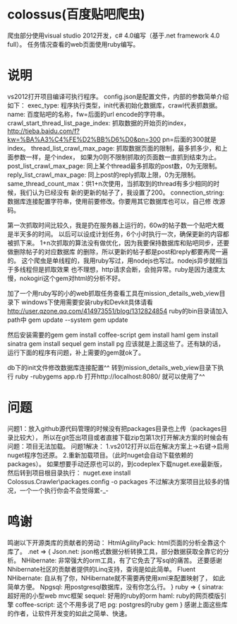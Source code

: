 colossus(百度贴吧爬虫)
========
爬虫部分使用visual studio 2012开发，c# 4.0编写（基于.net framework 4.0 full）。
任务情况查看的web页面使用ruby编写。

说明
========
vs2012打开项目编译可执行程序。
config.json是配置文件，内部的参数简单介绍如下：
exec_type: 程序执行类型，init代表初始化数据库，crawl代表抓数据。
name: 百度贴吧的名称，fw=后面的url encode的字符串。
crawl_start_thread_list_page_index: 抓取数据的开始页的index，
http://tieba.baidu.com/f?kw=%BA%A3%C4%FE%D2%BB%D6%D0&pn=300 pn=后面的300就是index。
thread_list_crawl_max_page: 抓取数据页面的限制，最多抓多少，和上面参数一样，是个index，
如果为0则不限制抓取的页面数一直抓到结束为止。
post_list_crawl_max_page: 同上某个thread最多抓取的post数，0为无限制。
reply_list_crawl_max_page: 同上post的reply抓取上限，0为无限制。
same_thread_count_max：供1+n次使用，当抓取到的thread有多少相同的时候，我们认为已经没有
新的更新的帖子了，我设置了200。
connection_string: 数据库连接配置字符串，使用前要修改。你要用其它数据库也可以，自己修
改源码。

第一次抓取时间比较久，我是扔在服务器上运行的，60w的帖子数一个贴吧大概是半天多的时间。
以后可以设成计划任务，6个小时执行一次，确保更新的内容都被抓下来。
1+n次抓取的算法没有做优化，因为我要保持数据库和贴吧同步，还要做删除帖子的对应数据库
的删除，所以更新的帖子都是post和reply都要再爬一遍的。
这个爬虫是单线程的，我用ruby写过，用nodejs也写过。nodejs异步就相当于多线程但是抓取效果
也不理想，http请求会断，会抛异常。ruby是因为速度太慢，nokogiri这个gem对html的分析不好。

加了一个用ruby写的小的web抓取任务查看工具在mission_details_web_view目录下
windows下使用需要安装ruby和Devkit具体请看
http://user.qzone.qq.com/414973551/blog/1312824854
ruby的bin目录请加入path中
gem update --system
gem update

然后安装需要的gem
gem install coffee-script
gem install haml
gem install sinatra
gem install sequel
gem install pg
应该就是上面这些了。还有缺的话，运行下面的程序有问题，补上需要的gem就ok了。

db下的init文件修改数据库连接配置^^
转到mission_details_web_view目录下执行 ruby -rubygems app.rb
打开http://localhost:8080/ 就可以使用了^^

问题
========
问题1：放入github源代码管理的时候没有把packages目录也上传（packages目录比较大），
所以在git签出项目或者直接下载zip包第1次打开解决方案的时候会有问题：项目无法加载。
问题1解决：
1.vs2012打开以后在解决方案上->右键->启用nuget程序包还原。
2.重新加载项目。（此时nuget会自动下载依赖的packages）。
如果想要手动还原也可以的，到codeplex下载nuget.exe最新版，然后转到项目根目录执行：
nuget.exe install Colossus.Crawler\packages.config -o packages
不过解决方案项目比较多的情况，一个一个执行你会不会觉得累-_-

鸣谢
========
鸣谢以下开源类库的贡献者的劳动：
HtmlAgilityPack: html页面的分析全靠这个库了。
.net => {
Json.net: json格式数据分析转换工具，部分数据获取全靠它的分析。
NHibernate: 非常强大的orm工具，有了它免去了写sql的痛苦。
            还要感谢Nhibernate社区的贡献者提供的Linq支持，查询是如此简单。
Fluent NHibernate: 自从有了你，NHibernate就不需要再使用xml来配置映射了，
                   如此简单方便。
Npgsql: 用postgresql数据库，没有你怎么行。
}
ruby => {
sinatra: 超好用的小型web mvc框架
sequel: 好用的ruby的orm
haml: ruby的网页模版引擎
coffee-script: 这个不用多说了吧
pg: postgres的ruby gem
}
感谢上面这些库的作者，让软件开发变的如此之简单、快速。


